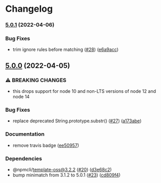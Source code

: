 # Changelog

### [5.0.1](https://github.com/npm/ignore-walk/compare/v5.0.0...v5.0.1) (2022-04-06)


### Bug Fixes

* trim ignore rules before matching ([#28](https://github.com/npm/ignore-walk/issues/28)) ([e6a9acc](https://github.com/npm/ignore-walk/commit/e6a9acceeeab3df0eb13d02f1c0f8dd69f8492c2))

## [5.0.0](https://github.com/npm/ignore-walk/compare/v4.0.1...v5.0.0) (2022-04-05)


### ⚠ BREAKING CHANGES

* this drops support for node 10 and non-LTS versions of node 12 and node 14

### Bug Fixes

* replace deprecated String.prototype.substr() ([#27](https://github.com/npm/ignore-walk/issues/27)) ([a173abe](https://github.com/npm/ignore-walk/commit/a173abe3a15705d30794d5dbaffbb39916858fc8))


### Documentation

* remove travis badge ([ee50957](https://github.com/npm/ignore-walk/commit/ee5095746282dd059cd9a7c3a71e4b8ab975300e))


### Dependencies

* @npmcli/template-oss@3.2.2 ([#20](https://github.com/npm/ignore-walk/issues/20)) ([d3e68c2](https://github.com/npm/ignore-walk/commit/d3e68c2a30c415fa154cf1d95e0f7760cdb4a7d2))
* bump minimatch from 3.1.2 to 5.0.1 ([#23](https://github.com/npm/ignore-walk/issues/23)) ([cd809f4](https://github.com/npm/ignore-walk/commit/cd809f4a76e7366ba5fa5a72572e3b25ac8ec9aa))
